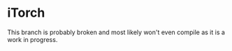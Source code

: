 # iTorch


This branch is probably broken and most likely won't even compile as it is a work in progress.
